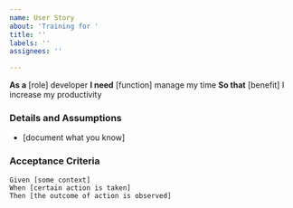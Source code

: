 ```yaml
---
name: User Story
about: 'Training for '
title: ''
labels: ''
assignees: ''

---
```


**As a** [role]   developer
 **I need** [function]  manage my time
 **So that** [benefit]  I increase my productivity
   
 ### Details and Assumptions
 * [document what you know]
   
 ### Acceptance Criteria  
   
 ```gherkin
 Given [some context]
 When [certain action is taken]
 Then [the outcome of action is observed]
 ```
